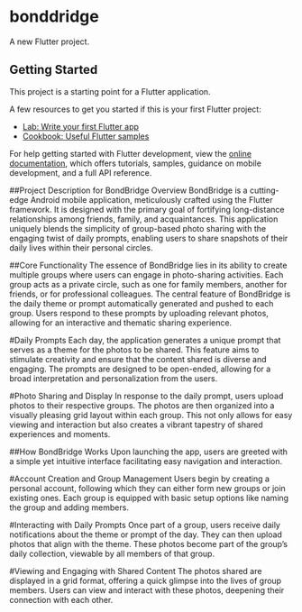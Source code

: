 # bonddridge

A new Flutter project.

## Getting Started

This project is a starting point for a Flutter application.

A few resources to get you started if this is your first Flutter project:

- [Lab: Write your first Flutter app](https://docs.flutter.dev/get-started/codelab)
- [Cookbook: Useful Flutter samples](https://docs.flutter.dev/cookbook)

For help getting started with Flutter development, view the
[online documentation](https://docs.flutter.dev/), which offers tutorials,
samples, guidance on mobile development, and a full API reference.

##Project Description for BondBridge Overview
BondBridge is a cutting-edge Android mobile application, meticulously crafted using the Flutter framework. It is designed with the primary goal of fortifying long-distance relationships among friends, family, and acquaintances. This application uniquely blends the simplicity of group-based photo sharing with the engaging twist of daily prompts, enabling users to share snapshots of their daily lives within their personal circles.

##Core Functionality
The essence of BondBridge lies in its ability to create multiple groups where users can engage in photo-sharing activities. Each group acts as a private circle, such as one for family members, another for friends, or for professional colleagues. The central feature of BondBridge is the daily theme or prompt automatically generated and pushed to each group. Users respond to these prompts by uploading relevant photos, allowing for an interactive and thematic sharing experience.

#Daily Prompts
Each day, the application generates a unique prompt that serves as a theme for the photos to be shared. This feature aims to stimulate creativity and ensure that the content shared is diverse and engaging. The prompts are designed to be open-ended, allowing for a broad interpretation and personalization from the users.

#Photo Sharing and Display
In response to the daily prompt, users upload photos to their respective groups. The photos are then organized into a visually pleasing grid layout within each group. This not only allows for easy viewing and interaction but also creates a vibrant tapestry of shared experiences and moments.

##How BondBridge Works
Upon launching the app, users are greeted with a simple yet intuitive interface facilitating easy navigation and interaction.

#Account Creation and Group Management
Users begin by creating a personal account, following which they can either form new groups or join existing ones. Each group is equipped with basic setup options like naming the group and adding members.

#Interacting with Daily Prompts
Once part of a group, users receive daily notifications about the theme or prompt of the day. They can then upload photos that align with the theme. These photos become part of the group’s daily collection, viewable by all members of that group.

#Viewing and Engaging with Shared Content
The photos shared are displayed in a grid format, offering a quick glimpse into the lives of group members. Users can view and interact with these photos, deepening their connection with each other.

